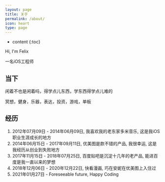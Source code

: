```yaml
---
layout: page
title: 关于
permalink: /about/
icon: heart
type: page
---
```


* content
{:toc}

Hi, I'm Felix

一名iOS工程师

## 当下

闲着不也是闲着吗，得学点儿东西，学东西得学点儿难的

冥想，健身，乐器，表达，投资，游戏，单板

## 经历

1. 2012年07月09日 - 2014年06月09日, 我喜欢我的老东家多米音乐, 这是我iOS职业生涯成长的地方
2. 2014年06月15日 - 2017年09月11日, 优美图是款不错的产品, 我很幸运, 这是我经历从创业到失败地方
3. 2017年11月15日 - 2018年07月25日, 百度贴吧是沉淀十几年的老产品, 能进百度是我一直以来的梦想
4. 2018年12月06日 - 2020年12月22日, 快看漫画, 巧在安妮在优美图上入住过
5. 2021年01月27日 - Foreseeable future, Happy Coding